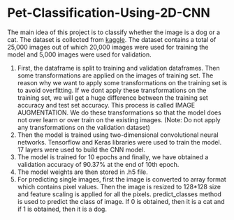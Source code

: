 # Pet-Classification-Using-2D-CNN
The main idea of this project is to classify whether the image is a dog or a cat. The dataset is collected from [kaggle](https://www.kaggle.com/c/dogs-vs-cats/data). The dataset contains a total of 25,000 images out of which 20,000 images were used for training the model and 5,000 images were used for validation. 

1. First, the dataframe is split to training and validation dataframes. Then some transformations are applied on the images of training set. The reason why we want to apply some transformations on the training set is to avoid overfitting. If we dont apply these transformations on the training set, we will get a huge difference between the training set accuracy and test set accuracy. This process is called IMAGE AUGMENTATION. We do these transformations so that the model does not over learn or over train on the existing images.
(Note: Do not apply any transformations on the validation dataset)
2. Then the model is trained using two-dimensional convolutional neural networks. Tensorflow and Keras libraries were used to train the model. 17 layers were used to build the CNN model.
3. The model is trained for 10 epochs and finally, we have obtained a validation accuracy of 90.37% at the end of 10th epoch.
4. The model weights are then stored in .h5 file.
5. For predicting single images, first the image is converted to array format which contains pixel values. Then the image is resized to 128*128 size and feature scaling is applied for all the pixels. predict_classes method is used to predict the class of image. If 0 is obtained, then it is a cat and if 1 is obtained, then it is a dog.
